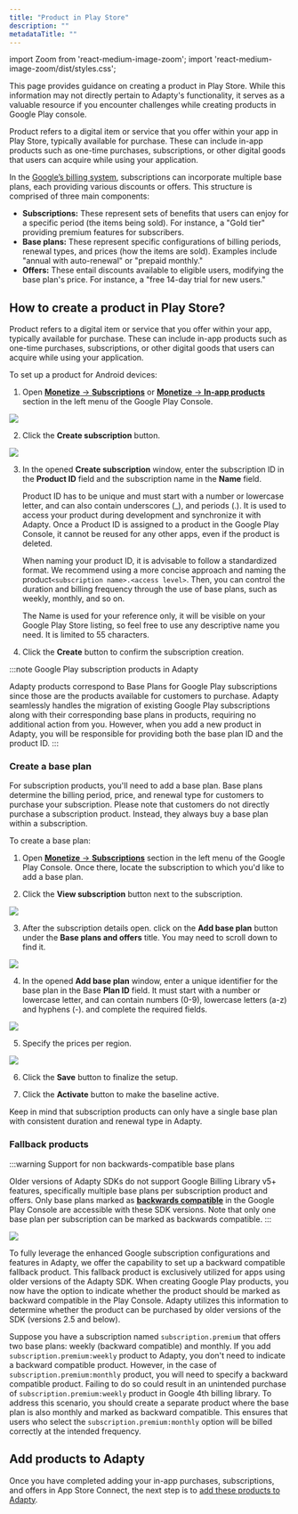 ```yaml
---
title: "Product in Play Store"
description: ""
metadataTitle: ""
---
```


import Zoom from 'react-medium-image-zoom';
import 'react-medium-image-zoom/dist/styles.css';

This page provides guidance on creating a product in Play Store. While this information may not directly pertain to Adapty's functionality, it serves as a valuable resource if you encounter challenges while creating products in Google Play console.

Product refers to a digital item or service that you offer within your app in Play Store, typically available for purchase. These can include in-app products such as one-time purchases, subscriptions, or other digital goods that users can acquire while using your application.

In the [Google’s billing system](https://developer.android.com/google/play/billing/compatibility), subscriptions can incorporate multiple base plans, each providing various discounts or offers. This structure is comprised of three main components:

- **Subscriptions:** These represent sets of benefits that users can enjoy for a specific period (the items being sold). For instance, a "Gold tier" providing premium features for subscribers.
- **Base plans:** These represent specific configurations of billing periods, renewal types, and prices (how the items are sold). Examples include "annual with auto-renewal" or "prepaid monthly."
- **Offers:** These entail discounts available to eligible users, modifying the base plan's price. For instance, a "free 14-day trial for new users."

## How to create a product in Play Store?

Product refers to a digital item or service that you offer within your app, typically available for purchase. These can include in-app products such as one-time purchases, subscriptions, or other digital goods that users can acquire while using your application.

To set up a product for Android devices:

1. Open [**Monetize** -> **Subscriptions**](https://console.cloud.google.com/iam-admin/serviceaccounts) or  [**Monetize** -> **In-app products**](https://console.cloud.google.com/iam-admin/serviceaccounts) section in the left menu of the Google Play Console.

   

<Zoom>
  <img src={require('./img/6eff1d1-subscription_GP.png').default}
  style={{
    border: '1px solid #727272', /* border width and color */
    width: '700px', /* image width */
    display: 'block', /* for alignment */
    margin: '0 auto' /* center alignment */
  }}
/>
</Zoom>




2. Click the **Create subscription** button.

   

<Zoom>
  <img src={require('./img/af7fe02-create_subscription_GP.png').default}
  style={{
    border: '1px solid #727272', /* border width and color */
    width: '700px', /* image width */
    display: 'block', /* for alignment */
    margin: '0 auto' /* center alignment */
  }}
/>
</Zoom>




3. In the opened **Create subscription** window, enter the subscription ID in the **Product ID** field and the subscription name in the **Name** field.

   Product ID has to be unique and must start with a number or lowercase letter, and can also contain underscores (\_), and periods (.). It is used to access your product during development and synchronize it with Adapty. Once a Product ID is assigned to a product in the Google Play Console, it cannot be reused for any other apps, even if the product is deleted.

   When naming your product ID, it is advisable to follow a standardized format. We recommend using a more concise approach and naming the product`<subscription name>.<access level>`. Then, you can control the duration and billing frequency through the use of base plans, such as weekly, monthly, and so on.

   The Name is used for your reference only, it will be visible on your Google Play Store listing, so feel free to use any descriptive name you need. It is limited to 55 characters. 

4. Click the **Create** button to confirm the subscription creation.

:::note
Google Play subscription products in Adapty

Adapty products correspond to Base Plans for Google Play subscriptions since those are the products available for customers to purchase. Adapty seamlessly handles the migration of existing Google Play subscriptions along with their corresponding base plans in products, requiring no additional action from you. However, when you add a new product in Adapty, you will be responsible for providing both the base plan ID and the product ID.
:::

### Create a base plan

For subscription products, you'll need to add a base plan. Base plans determine the billing period, price, and renewal type for customers to purchase your subscription. Please note that customers do not directly purchase a subscription product. Instead, they always buy a base plan within a subscription.

To create a base plan:

1. Open [**Monetize** -> **Subscriptions**](https://console.cloud.google.com/iam-admin/serviceaccounts) section in the left menu of the Google Play Console. Once there, locate the subscription to which you'd like to add a base plan.

2. Click the **View subscription** button next to the subscription.

   

<Zoom>
  <img src={require('./img/4072a2a-subscriptions_GP.png').default}
  style={{
    border: '1px solid #727272', /* border width and color */
    width: '700px', /* image width */
    display: 'block', /* for alignment */
    margin: '0 auto' /* center alignment */
  }}
/>
</Zoom>




3. After the subscription details open. click on the **Add base plan** button under the **Base plans and offers** title. You may need to scroll down to find it.

   

<Zoom>
  <img src={require('./img/b493b60-add_base_plan.png').default}
  style={{
    border: '1px solid #727272', /* border width and color */
    width: '700px', /* image width */
    display: 'block', /* for alignment */
    margin: '0 auto' /* center alignment */
  }}
/>
</Zoom>




4. In the opened **Add base plan** window, enter a unique identifier for the base plan in the Base **Plan ID** field. It must start with a number or lowercase letter, and can contain numbers (0-9), lowercase letters (a-z) and hyphens (-). and complete the required fields. 

   

<Zoom>
  <img src={require('./img/8146763-CleanShot_2023-07-20_at_16.51.412x.png').default}
  style={{
    border: '1px solid #727272', /* border width and color */
    width: '700px', /* image width */
    display: 'block', /* for alignment */
    margin: '0 auto' /* center alignment */
  }}
/>
</Zoom>




5. Specify the prices per region.

   

<Zoom>
  <img src={require('./img/8b26e1d-prices.png').default}
  style={{
    border: '1px solid #727272', /* border width and color */
    width: '700px', /* image width */
    display: 'block', /* for alignment */
    margin: '0 auto' /* center alignment */
  }}
/>
</Zoom>




6. Сlick the **Save** button to finalize the setup. 

7. Сlick the **Activate** button to make the baseline active.

Keep in mind that subscription products can only have a single base plan with consistent duration and renewal type in Adapty. 

### Fallback products

:::warning
Support for non backwards-compatible base plans

Older versions of Adapty SDKs do not support Google Billing Library v5+ features, specifically multiple base plans per subscription product and offers. Only base plans marked as **[backwards compatible](https://support.google.com/googleplay/android-developer/answer/12124625?hl=en#backwards_compatible)** in the Google Play Console are accessible with these SDK versions.  Note that only one base plan per subscription can be marked as backwards compatible.
:::


<Zoom>
  <img src={require('./img/b5e70cb-CleanShot_2023-07-20_at_17.03.252x.png').default}
  style={{
    border: '1px solid #727272', /* border width and color */
    width: '700px', /* image width */
    display: 'block', /* for alignment */
    margin: '0 auto' /* center alignment */
  }}
/>
</Zoom>





To fully leverage the enhanced Google subscription configurations and features in Adapty, we offer the capability to set up a backward compatible fallback product. This fallback product is exclusively utilized for apps using older versions of the Adapty SDK. When creating Google Play products, you now have the option to indicate whether the product should be marked as backward compatible in the Play Console. Adapty utilizes this information to determine whether the product can be purchased by older versions of the SDK (versions 2.5 and below).

Suppose you have a subscription named `subscription.premium` that offers two base plans: weekly (backward compatible) and monthly. If you add `subscription.premium:weekly` product to Adapty, you don't need to indicate a backward compatible product. However, in the case of `subscription.premium:monthly` product, you will need to specify a backward compatible product. Failing to do so could result in an unintended purchase of `subscription.premium:weekly` product in Google 4th billing library. To address this scenario, you should create a separate product where the base plan is also monthly and marked as backward compatible. This ensures that users who select the `subscription.premium:monthly` option will be billed correctly at the intended frequency.

## Add products to Adapty

Once you have completed adding your in-app purchases, subscriptions, and offers in App Store Connect, the next step is to [add these products to Adapty](create-product).